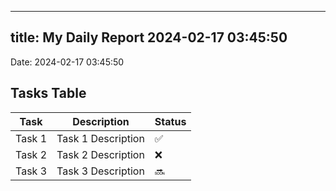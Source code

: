 
---
title: My Daily Report 2024-02-17 03:45:50
---

Date: 2024-02-17 03:45:50

## Tasks Table

| Task | Description | Status |
|------|-------------|--------|
| Task 1 | Task 1 Description | ✅ |
| Task 2 | Task 2 Description | ❌ |
| Task 3 | Task 3 Description | 🔜 |
